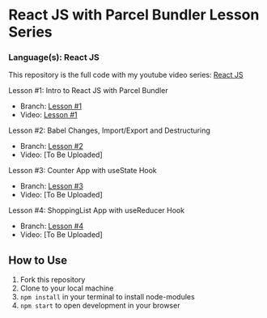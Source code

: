 # React JS with Parcel Bundler Lesson Series
### Language(s): React JS

This repository is the full code with my youtube video series: [React JS](https://www.youtube.com/playlist?list=PLWUQJ519A7tdSDCeS729NLUAcLW81sLIH)

<p>Lesson #1: Intro to React JS with Parcel Bundler
<ul>
<li>Branch: <a href="https://github.com/benjaminchacko/reactjs-lesson-series/tree/lesson-1">Lesson #1</a></li>
<li>Video: <a href="https://youtu.be/cuSKfjoi_0M">Lesson #1</a></li>
</ul>
</p>

<p>Lesson #2: Babel Changes, Import/Export and Destructuring
<ul>
<li>Branch: <a href="https://github.com/benjaminchacko/reactjs-lesson-series/tree/lesson-2">Lesson #2</a> </li>
<li>Video:  [To Be Uploaded]</li>
</ul>
</p> 

<p>Lesson #3: Counter App with useState Hook
<ul>
<li>Branch: <a href="https://github.com/benjaminchacko/reactjs-lesson-series/tree/lesson-3">Lesson #3</a> </li>
<li>Video: [To Be Uploaded]</li>
</ul>
</p> 

<p>Lesson #4: ShoppingList App with useReducer Hook
<ul>
<li>Branch: <a href="https://github.com/benjaminchacko/reactjs-lesson-series/tree/lesson-4">Lesson #4</a> </li>
<li>Video: [To Be Uploaded]</li>
</ul>
</p> 

  
## How to Use
1. Fork this repository
2. Clone to your local machine
3. `npm install` in your terminal to install node-modules
4. `npm start` to open development in your browser
